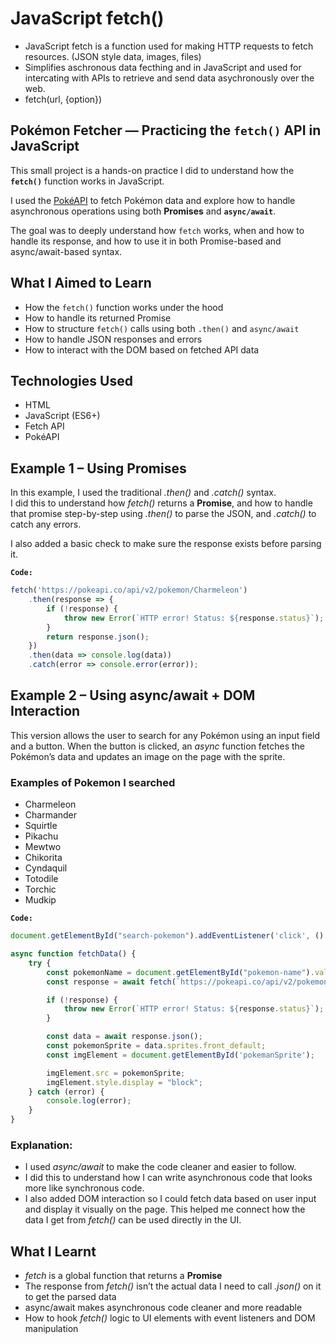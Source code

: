 # JavaScript fetch()
- JavaScript fetch is a function used for making HTTP requests to fetch resources. (JSON style data, images, files)  
- Simplifies aschronous data fecthing and in JavaScript and used for intercating with APIs to retrieve and send data asychronously over the web.
- fetch(url, {option})


## Pokémon Fetcher — Practicing the `fetch()` API in JavaScript
This small project is a hands-on practice I did to understand how the **`fetch()`** function works in JavaScript.

I used the [PokéAPI](https://pokeapi.co) to fetch Pokémon data and explore how to handle asynchronous operations using both **Promises** and **`async/await`**.

The goal was to deeply understand how `fetch` works, when and how to handle its response, and how to use it in both Promise-based and async/await-based syntax.

## What I Aimed to Learn

- How the `fetch()` function works under the hood
- How to handle its returned Promise
- How to structure `fetch()` calls using both `.then()` and `async/await`
- How to handle JSON responses and errors
- How to interact with the DOM based on fetched API data


## Technologies Used

- HTML
- JavaScript (ES6+)
- Fetch API
- PokéAPI


## Example 1 – Using Promises

In this example, I used the traditional *.then()* and *.catch()* syntax.  
I did this to understand how *fetch()* returns a **Promise**, and how to handle that promise step-by-step using *.then()* to parse the JSON, and *.catch()* to catch any errors.

I also added a basic check to make sure the response exists before parsing it.

**`Code:`**
```javascript
fetch('https://pokeapi.co/api/v2/pokemon/Charmeleon')
    .then(response => {
        if (!response) {
            throw new Error(`HTTP error! Status: ${response.status}`);
        }
        return response.json();
    })
    .then(data => console.log(data))
    .catch(error => console.error(error));
```


## Example 2 – Using async/await + DOM Interaction
This version allows the user to search for any Pokémon using an input field and a button. When the button is clicked, an *async* function fetches the Pokémon’s data and updates an image on the page with the sprite.

### Examples of Pokemon I searched
- Charmeleon
- Charmander
- Squirtle
- Pikachu
- Mewtwo
- Chikorita
- Cyndaquil
- Totodile
- Torchic
- Mudkip

**`Code:`**
```javascript
document.getElementById("search-pokemon").addEventListener('click', () => fetchData());

async function fetchData() {
    try {
        const pokemonName = document.getElementById("pokemon-name").value.toLowerCase();
        const response = await fetch(`https://pokeapi.co/api/v2/pokemon/${pokemonName}`);

        if (!response) {
            throw new Error(`HTTP error! Status: ${response.status}`);
        }

        const data = await response.json();
        const pokemonSprite = data.sprites.front_default;
        const imgElement = document.getElementById('pokemanSprite');

        imgElement.src = pokemonSprite;
        imgElement.style.display = "block";
    } catch (error) {
        console.log(error);
    }
}
```

### Explanation:
- I used *async/await* to make the code cleaner and easier to follow.
- I did this to understand how I can write asynchronous code that looks more like synchronous code.
- I also added DOM interaction so I could fetch data based on user input and display it visually on the page. This helped me connect how the data I get from *fetch()* can be used directly in the UI.

## What I Learnt
- *fetch* is a global function that returns a **Promise**
- The response from *fetch()* isn’t the actual data I need to call *.json()* on it to get the parsed data
- async/await makes asynchronous code cleaner and more readable
- How to hook *fetch()* logic to UI elements with event listeners and DOM manipulation